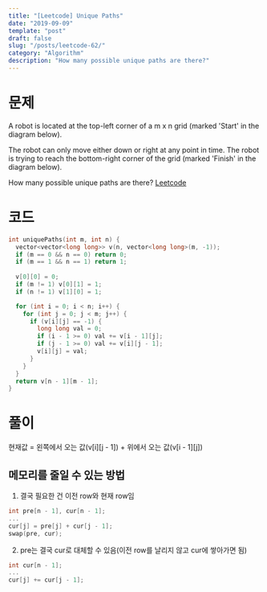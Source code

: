 ```yaml
---
title: "[Leetcode] Unique Paths"
date: "2019-09-09"
template: "post"
draft: false
slug: "/posts/leetcode-62/"
category: "Algorithm"
description: "How many possible unique paths are there?"
---
```


# 문제

A robot is located at the top-left corner of a m x n grid (marked 'Start' in the diagram below).

The robot can only move either down or right at any point in time. The robot is trying to reach the bottom-right corner of the grid (marked 'Finish' in the diagram below).

How many possible unique paths are there? [Leetcode](https://leetcode.com/problems/unique-paths/)

# 코드

```c++
int uniquePaths(int m, int n) {
  vector<vector<long long>> v(n, vector<long long>(m, -1));
  if (m == 0 && n == 0) return 0;
  if (m == 1 && n == 1) return 1;
  
  v[0][0] = 0;
  if (m != 1) v[0][1] = 1;
  if (n != 1) v[1][0] = 1;

  for (int i = 0; i < n; i++) {
    for (int j = 0; j < m; j++) {
      if (v[i][j] == -1) {
        long long val = 0;
        if (i - 1 >= 0) val += v[i - 1][j];
        if (j - 1 >= 0) val += v[i][j - 1];
        v[i][j] = val;
      }
    }
  }
  return v[n - 1][m - 1];
}
```

# 풀이

현재값 = 왼쪽에서 오는 값(v[i][j - 1]) + 위에서 오는 값(v[i - 1][j])

## 메모리를 줄일 수 있는 방법

1. 결국 필요한 건 이전 row와 현재 row임

```c++
int pre[n - 1], cur[n - 1];
...
cur[j] = pre[j] + cur[j - 1];
swap(pre, cur);
```

2. pre는 결국 cur로 대체할 수 있음(이전 row를 날리지 않고 cur에 쌓아가면 됨)

```c++
int cur[n - 1];
...
cur[j] += cur[j - 1];
```
